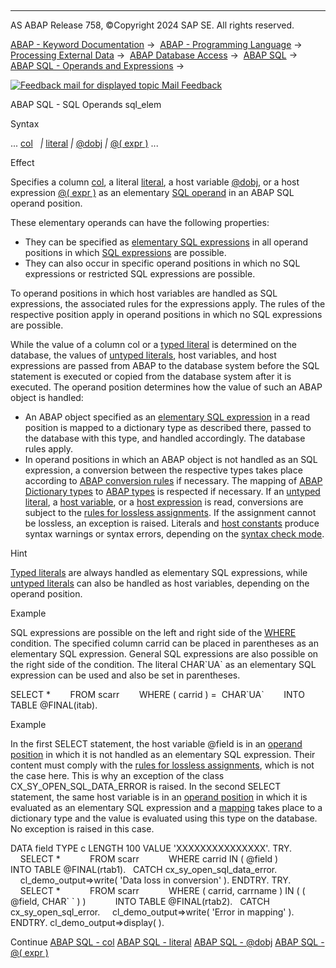   

* * *

AS ABAP Release 758, ©Copyright 2024 SAP SE. All rights reserved.

[ABAP - Keyword Documentation](https://help.sap.com/doc/abapdocu_758_index_htm/7.58/en-US/abenabap.htm) →  [ABAP - Programming Language](https://help.sap.com/doc/abapdocu_758_index_htm/7.58/en-US/abenabap_reference.htm) →  [Processing External Data](https://help.sap.com/doc/abapdocu_758_index_htm/7.58/en-US/abenabap_language_external_data.htm) →  [ABAP Database Access](https://help.sap.com/doc/abapdocu_758_index_htm/7.58/en-US/abendb_access.htm) →  [ABAP SQL](https://help.sap.com/doc/abapdocu_758_index_htm/7.58/en-US/abenabap_sql.htm) →  [ABAP SQL - Operands and Expressions](https://help.sap.com/doc/abapdocu_758_index_htm/7.58/en-US/abenabap_sql_operands.htm) → 

 [![](Mail.gif?object=Mail.gif "Feedback mail for displayed topic") Mail Feedback](mailto:f1_help@sap.com?subject=Feedback%20on%20ABAP%20Documentation&body=Document:%20ABAP%20SQL%20-%20SQL%20Operands%20sql_elem%2C%20ABENSQL_OPERANDS%2C%20758%0D%0A%0D%0AError:%0D%0A%0D%0A%0D%0A%0D%0ASuggestion%20for%20improvement:)

ABAP SQL - SQL Operands sql\_elem

Syntax

... [col](https://help.sap.com/doc/abapdocu_758_index_htm/7.58/en-US/abenabap_sql_columns.htm)
  *|* [literal](https://help.sap.com/doc/abapdocu_758_index_htm/7.58/en-US/abenabap_sql_literals.htm) *|* [@dobj](https://help.sap.com/doc/abapdocu_758_index_htm/7.58/en-US/abenabap_sql_host_variables.htm) *|* [@( expr )](https://help.sap.com/doc/abapdocu_758_index_htm/7.58/en-US/abenabap_sql_host_expressions.htm) ...

Effect

Specifies a column [col](https://help.sap.com/doc/abapdocu_758_index_htm/7.58/en-US/abenabap_sql_columns.htm), a literal [literal](https://help.sap.com/doc/abapdocu_758_index_htm/7.58/en-US/abenabap_sql_literals.htm), a host variable [@dobj](https://help.sap.com/doc/abapdocu_758_index_htm/7.58/en-US/abenabap_sql_host_variables.htm), or a host expression [@( expr )](https://help.sap.com/doc/abapdocu_758_index_htm/7.58/en-US/abenabap_sql_host_expressions.htm) as an elementary [SQL operand](https://help.sap.com/doc/abapdocu_758_index_htm/7.58/en-US/abensql_operand_glosry.htm "Glossary Entry") in an ABAP SQL operand position.

These elementary operands can have the following properties:

-   They can be specified as [elementary SQL expressions](https://help.sap.com/doc/abapdocu_758_index_htm/7.58/en-US/abensql_elem.htm) in all operand positions in which [SQL expressions](https://help.sap.com/doc/abapdocu_758_index_htm/7.58/en-US/abapsql_expr.htm) are possible.
-   They can also occur in specific operand positions in which no SQL expressions or restricted SQL expressions are possible.

To operand positions in which host variables are handled as SQL expressions, the associated rules for the expressions apply. The rules of the respective position apply in operand positions in which no SQL expressions are possible.

While the value of a column col or a [typed literal](https://help.sap.com/doc/abapdocu_758_index_htm/7.58/en-US/abenabap_sql_typed_literals.htm) is determined on the database, the values of [untyped literals](https://help.sap.com/doc/abapdocu_758_index_htm/7.58/en-US/abenabap_sql_untyped_literals.htm), host variables, and host expressions are passed from ABAP to the database system before the SQL statement is executed or copied from the database system after it is executed. The operand position determines how the value of such an ABAP object is handled:

-   An ABAP object specified as an [elementary SQL expression](https://help.sap.com/doc/abapdocu_758_index_htm/7.58/en-US/abensql_elem.htm) in a read position is mapped to a dictionary type as described there, passed to the database with this type, and handled accordingly. The database rules apply.
-   In operand positions in which an ABAP object is not handled as an SQL expression, a conversion between the respective types takes place according to [ABAP conversion rules](https://help.sap.com/doc/abapdocu_758_index_htm/7.58/en-US/abenconversion_rules.htm) if necessary. The mapping of [ABAP Dictionary types](https://help.sap.com/doc/abapdocu_758_index_htm/7.58/en-US/abenddic_builtin_types.htm) to [ABAP types](https://help.sap.com/doc/abapdocu_758_index_htm/7.58/en-US/abenbuilt_in_types_complete.htm) is respected if necessary. If an [untyped literal](https://help.sap.com/doc/abapdocu_758_index_htm/7.58/en-US/abenabap_sql_untyped_literals.htm), a [host variable](https://help.sap.com/doc/abapdocu_758_index_htm/7.58/en-US/abenabap_sql_host_variables.htm), or a [host expression](https://help.sap.com/doc/abapdocu_758_index_htm/7.58/en-US/abenabap_sql_host_expressions.htm) is read, conversions are subject to the [rules for lossless assignments](https://help.sap.com/doc/abapdocu_758_index_htm/7.58/en-US/abapmove_exact.htm). If the assignment cannot be lossless, an exception is raised. Literals and [host constants](https://help.sap.com/doc/abapdocu_758_index_htm/7.58/en-US/abenhost_constant_glosry.htm "Glossary Entry") produce syntax warnings or syntax errors, depending on the [syntax check mode](https://help.sap.com/doc/abapdocu_758_index_htm/7.58/en-US/abenabap_sql_strict_modes.htm).

Hint

[Typed literals](https://help.sap.com/doc/abapdocu_758_index_htm/7.58/en-US/abenabap_sql_typed_literals.htm) are always handled as elementary SQL expressions, while [untyped literals](https://help.sap.com/doc/abapdocu_758_index_htm/7.58/en-US/abenabap_sql_untyped_literals.htm) can also be handled as host variables, depending on the operand position.

Example

SQL expressions are possible on the left and right side of the [WHERE](https://help.sap.com/doc/abapdocu_758_index_htm/7.58/en-US/abapwhere.htm) condition. The specified column carrid can be placed in parentheses as an elementary SQL expression. General SQL expressions are also possible on the right side of the condition. The literal CHAR\`UA\` as an elementary SQL expression can be used and also be set in parentheses.

SELECT \*
       FROM scarr
       WHERE ( carrid ) =  CHAR\`UA\`
       INTO TABLE @FINAL(itab).

Example

In the first SELECT statement, the host variable @field is in an [operand position](https://help.sap.com/doc/abapdocu_758_index_htm/7.58/en-US/abenwhere_logexp_operand_in.htm) in which it is not handled as an elementary SQL expression. Their content must comply with the [rules for lossless assignments](https://help.sap.com/doc/abapdocu_758_index_htm/7.58/en-US/abapmove_exact.htm), which is not the case here. This is why an exception of the class CX\_SY\_OPEN\_SQL\_DATA\_ERROR is raised. In the second SELECT statement, the same host variable is in an [operand position](https://help.sap.com/doc/abapdocu_758_index_htm/7.58/en-US/abenwhere_logexp_list_in.htm) in which it is evaluated as an elementary SQL expression and a [mapping](https://help.sap.com/doc/abapdocu_758_index_htm/7.58/en-US/abensql_elem.htm) takes place to a dictionary type and the value is evaluated using this type on the database. No exception is raised in this case.

DATA field TYPE c LENGTH 100 VALUE 'XXXXXXXXXXXXXXX'.
TRY.
    SELECT \*
           FROM scarr
           WHERE carrid IN ( @field )
           INTO TABLE @FINAL(rtab1).
  CATCH cx\_sy\_open\_sql\_data\_error.
    cl\_demo\_output=>write( 'Data loss in conversion' ).
ENDTRY.
TRY.
    SELECT \*
           FROM scarr
           WHERE ( carrid, carrname ) IN ( ( @field, CHAR\` \` ) )
           INTO TABLE @FINAL(rtab2).
  CATCH cx\_sy\_open\_sql\_error.
    cl\_demo\_output=>write( 'Error in mapping' ).
ENDTRY.
cl\_demo\_output=>display( ).

Continue
[ABAP SQL - col](https://help.sap.com/doc/abapdocu_758_index_htm/7.58/en-US/abenabap_sql_columns.htm)
[ABAP SQL - literal](https://help.sap.com/doc/abapdocu_758_index_htm/7.58/en-US/abenabap_sql_literals.htm)
[ABAP SQL - @dobj](https://help.sap.com/doc/abapdocu_758_index_htm/7.58/en-US/abenabap_sql_host_variables.htm)
[ABAP SQL - @( expr )](https://help.sap.com/doc/abapdocu_758_index_htm/7.58/en-US/abenabap_sql_host_expressions.htm)